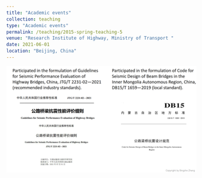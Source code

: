```yaml
---
title: "Academic events"
collection: teaching
type: "Academic events"
permalink: /teaching/2015-spring-teaching-5
venue: "Research Institute of Highway, Ministry of Transport "
date: 2021-06-01
location: "Beijing, China"
---
```


![Project_5](/images/layout_5.png)
